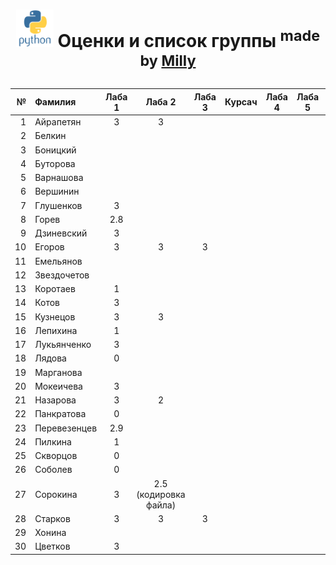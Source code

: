 <div id="header" align="center">
  <div id="main">
<h1> <img src="https://github.com/devicons/devicon/blob/master/icons/python/python-original-wordmark.svg"  title="Python" alt="Python" width="60" height="60"/> Оценки и список группы <sup> made by <a href="https://github.com/Lyric-Meow/">Milly</a> </sup> </h1>
  </div>
  
| **№**	| **Фамилия**  	| **Лаба 1** 	| **Лаба 2** 	| **Лаба 3** 	| **Курсач** 	| **Лаба 4** 	| **Лаба 5** 	| **Лаба 6** 	| **Лаба 7** 	| **Лаба 8** 	| **Лаба 9** |
|------:	|:--------------|:----------:	|:----------:	|:----------:	|:----------:	|:----------:	|:----------:	|:----------:	|:----------:	|:----------:	|:----------:	|
|     1 	| Айрапетян     |      3     	|     3      	|            	|            	|            	|            	|            	|            	|            	|            	|
|     2 	| Белкин     	|            	|            	|            	|            	|            	|            	|            	|            	|            	|            	|
|     3 	| Боницкий     	|            	|            	|            	|            	|            	|            	|            	|            	|            	|            	|
|     4 	| Буторова      	|            	|            	|            	|            	|            	|            	|            	|            	|            	|            	|
|     5 	| Варнашова     	|            	|            	|            	|            	|            	|            	|            	|            	|            	|            	|
|     6 	| Вершинин   	|            	|            	|            	|            	|            	|            	|            	|            	|            	|            	|
|     7 	| Глушенков      	|      3     	|            	|            	|            	|            	|            	|            	|            	|            	|            	|
|     8 	| Горев         	|      2.8     	|            	|            	|            	|            	|            	|            	|            	|            	|            	|
|     9 	| Дзиневский       	|      3     	|            	|            	|            	|            	|            	|            	|            	|            	|            	|
|    10 	| Егоров       	|      3     	|      3     	|      3   	|            	|            	|            	|            	|            	|            	|            	|
|    11 	| Емельянов    	|            	|            	|            	|            	|            	|            	|            	|            	|            	|            	|
|    12 	| Звездочетов       	|            	|            	|            	|            	|            	|            	|            	|            	|            	|            	|
|    13 	| Коротаев      	|      1     	|            	|            	|            	|            	|            	|            	|            	|            	|            	|
|    14 	| Котов      	|       3   	|            	|            	|            	|            	|            	|            	|            	|            	|            	|
|    15 	| Кузнецов      	|     3      	|      3     	|            	|            	|            	|            	|            	|            	|            	|            	|
|    16 	| Лепихина      	|      1     	|            	|            	|            	|            	|            	|            	|            	|            	|            	|
|    17 	| Лукьянченко    	|      3     	|            	|            	|            	|            	|            	|            	|            	|            	|            	|
|    18 	| Лядова       |      0     	|            	|            	|            	|            	|            	|            	|            	|            	|            	|
|    19 	| Марганова        	|            	|            	|            	|            	|            	|            	|            	|            	|            	|            	|
|    20 	| Мокеичева      	|      3     	|            	|            	|            	|            	|            	|            	|            	|            	|            	|
|    21 	| Назарова      	|     3     	|      2     	|            	|            	|            	|            	|            	|            	|            	|            	|
|    22 	| Панкратова      	|       0    	|            	|            	|            	|            	|            	|            	|            	|            	|            	|
|    23 	| Перевезенцев     	|      2.9     	|            	|            	|            	|            	|            	|            	|            	|            	|            	|
|    24 	| Пилкина        |     1     	|            	|            	|            	|            	|            	|            	|            	|            	|            	|
|    25 	| Скворцов     	|      0     	|            	|            	|            	|            	|            	|            	|            	|            	|            	|
|    26 	| Соболев      	|      0     	|            	|            	|            	|            	|            	|            	|            	|            	|            	|
|    27 	| Сорокина 	|       3    	|       2.5 (кодировка файла)    	|            	|            	|            	|            	|            	|            	|            	|            	|
|    28 	| Старков     	|      3     	|     3     	|      3     	|            	|            	|            	|            	|            	|            	|            	|
|    29 	| Хонина     	|            	|            	|            	|            	|            	|            	|            	|            	|            	|            	|
|    30 	| Цветков     	|       3    	|            	|            	|            	|            	|            	|            	|            	|            	|            	|
</div>

